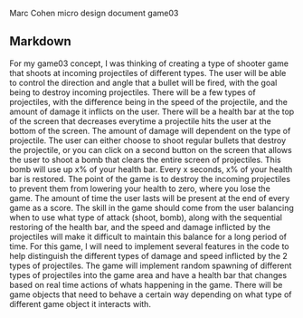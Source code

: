 Marc Cohen micro design document game03

Markdown
-------------

For my game03 concept,  I was thinking of creating a type of shooter game that shoots at incoming projectiles of different types.  The user will be able to control the direction and angle that a bullet will be fired,  with the goal being to destroy incoming projectiles.   There will be a few types of projectiles,  with the difference being in the speed of the projectile, and the amount of damage it inflicts on the user.  There will be a health bar at the top of the screen that decreases everytime a projectile hits the user at the bottom of the screen.  The amount of damage will dependent on the type of projectile.  The user can either choose to shoot regular bullets that destroy the projectile,  or you can click on a second button on the screen that allows the user to shoot a bomb that clears the entire screen of projectiles.   This bomb will use up x% of your health bar.   Every x seconds,  x% of your health bar is restored. 
The point of the game is to destroy the incoming projectiles to prevent them from lowering your health to zero, where you lose the game.  The amount of time the user lasts will be present at the end of every game as a score.   The skill in the game should come from the user balancing when to use what type of attack (shoot, bomb), along with the sequential restoring of the health bar, and the speed and damage inflicted by the projectiles will make it difficult to maintain this balance for a long period of time. 
For this game,  I will need to implement several features in the code to help distinguish the different types of damage and speed inflicted by the 2 types of projectiles.  The game will implement random spawning of different types of projectiles into the game area and have a health bar that changes based on real time actions of whats happening in the game.  There will be game objects that need to behave a certain way depending on what type of different game object it interacts with. 